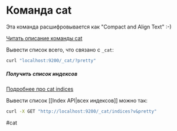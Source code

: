 # Команда cat

Эта команда расшифровывается как "Compact and Align Text" :-)

[Читать описание команды cat](https://www.elastic.co/guide/en/elasticsearch/reference/7.17/cat.html)

Вывести список всего, что связано с `_cat`:
```bash
curl "localhost:9200/_cat/?pretty"
```


##### Получить список индексов
[Подробнее про cat indices](https://www.elastic.co/guide/en/elasticsearch/reference/7.17/cat-indices.html)

Вывести список [[Index API|всех индексов]] можно так:

```bash
curl -X GET "http://localhost:9200/_cat/indices?v&pretty"
```

#cat
